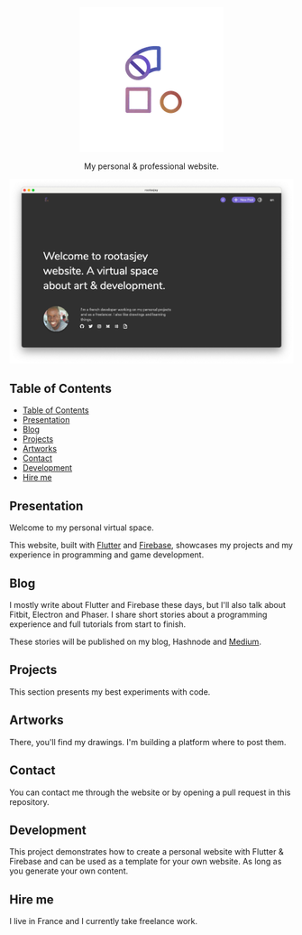 
<p align="center">
  <img src="./assets/images/app_icon/256.png" alt="rootasjey's website app icon"/>
</p>

<p align="center">
My personal & professional website.
</p>

<p align="center">
  <img src="./screenshots/home.png" alt="rootasjey's wesite screenshot"/>
</p>

## Table of Contents

- [Table of Contents](#table-of-contents)
- [Presentation](#presentation)
- [Blog](#blog)
- [Projects](#projects)
- [Artworks](#artworks)
- [Contact](#contact)
- [Development](#development)
- [Hire me](#hire-me)

## Presentation

Welcome to my personal virtual space.

This website, built with [Flutter](https://flutter.dev) and [Firebase](https://firebase.google.com/), showcases my projects and my experience in programming and game development.

## Blog

I mostly write about Flutter and Firebase these days, but I'll also talk about Fitbit, Electron and Phaser. I share short stories about a programming experience and full tutorials from start to finish.

These stories will be published on my blog, Hashnode and [Medium](https://medium.com/@rootasjey).

## Projects

This section presents my best experiments with code.

## Artworks

There, you'll find my drawings. I'm building a platform where to post them.

## Contact

You can contact me through the website or by opening a pull request in this repository.

## Development

This project demonstrates how to create a personal website with Flutter & Firebase and can be used as a template for your own website. As long as you generate your own content.

## Hire me

I live in France and I currently take freelance work.
